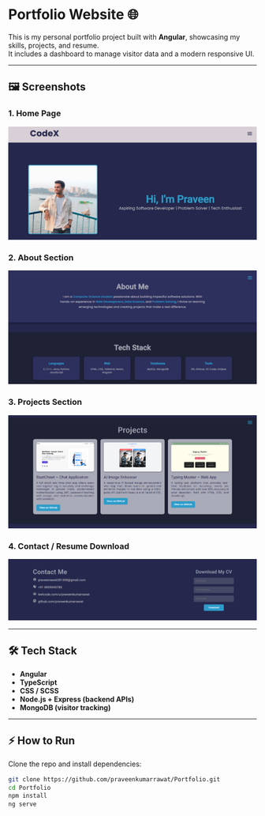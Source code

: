 # Portfolio Website 🌐

This is my personal portfolio project built with **Angular**, showcasing my skills, projects, and resume.  
It includes a dashboard to manage visitor data and a modern responsive UI.

---

## 🖼️ Screenshots

### 1. Home Page  
![Home Page](app_public/src/assets/screenshots/1.png)

### 2. About Section  
![About Section](app_public/src/assets/screenshots/2.png)

### 3. Projects Section  
![Projects Section](app_public/src/assets/screenshots/3.png)

### 4. Contact / Resume Download  
![Contact Section](app_public/src/assets/screenshots/4.png)

---

## 🛠️ Tech Stack
- **Angular**
- **TypeScript**
- **CSS / SCSS**
- **Node.js + Express (backend APIs)**
- **MongoDB (visitor tracking)**

---

## ⚡ How to Run
Clone the repo and install dependencies:
```bash
git clone https://github.com/praveenkumarrawat/Portfolio.git
cd Portfolio
npm install
ng serve
